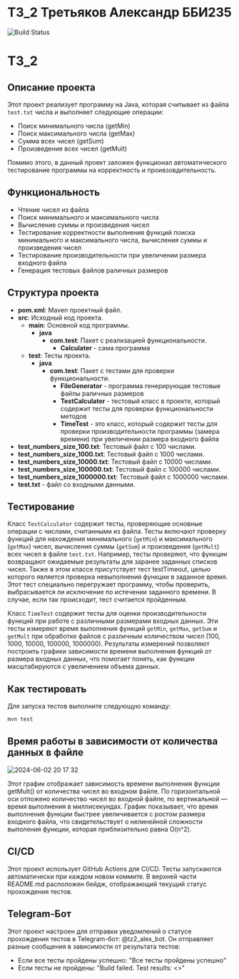 # ТЗ_2 Третьяков Александр ББИ235

![Build Status](https://github.com/6mvge/TZ_2/actions/workflows/maven.yml/badge.svg)

# ТЗ_2

## Описание проекта
Этот проект реализует программу на Java, которая считывает из файла ```test.txt``` числа и выполняет следующие операции:
- Поиск минимального числа (getMin)
- Поиск максимального числа (getMax)
- Сумма всех чисел (getSum)
- Произведение всех чисел (getMult)

Помимо этого, в данный проект заложен функционал автоматического тестирование программы на корректность и проивзовдительность.

## Функциональность
- Чтение чисел из файла
- Поиск минимального и максимального числа
- Вычисление суммы и произведения чисел
- Тестирование корректности выполнения функций поиска минимального и максимального числа, вычисления суммы и произведения чисел
- Тестирование производительности при увеличении размера входного файла
- Генерация тестовых файлов раличных размеров

## Структура проекта
- **pom.xml**: Maven проектный файл.
- **src**: Исходный код проекта.
  - **main**: Основной код программы.
    - **java**
      - **com.test**: Пакет с реализацией функциональности.
        - **Calculater** - сама программа
  - **test**: Тесты проекта.
    - **java**
      - **com.test**: Пакет с тестами для проверки функциональности.
        - **FileGenerator** - программа генерирующая тестовые файлы раличных размеров
        - **TestCalculater** - тестовый класс в проекте, который содержит тесты для проверки функциональности методов
        - **TimeTest** - это класс, который содержит тесты для проверки производительности программы (замера времени) при увеличении размера входного файла
- **test_numbers_size_100.txt**: Тестовый файл с 100 числами.
- **test_numbers_size_1000.txt**: Тестовый файл с 1000 числами.
- **test_numbers_size_10000.txt**: Тестовый файл с 10000 числами.
- **test_numbers_size_100000.txt**: Тестовый файл с 100000 числами.
- **test_numbers_size_1000000.txt**: Тестовый файл с 1000000 числами.
- **test.txt** - файл со входными данными.

## Тестирование 
Класс ```TestCalculator``` содержит тесты, проверяющие основные операции с числами, считанными из файла. Тесты включают проверку функций для нахождения минимального (```getMin```) и максимального (```getMax```) чисел, вычисления суммы (```getSum```) и произведения (```getMult```) всех чисел в файле ```test.txt```. Например, тесты проверяют, что функции возвращают ожидаемые результаты для заранее заданных списков чисел. Также в этом классе присутствует тест testTimeout, целью которого является проверка невыполнения функции в заданное время. Этот тест специально перегружает программу, чтобы проверить, выбрасывается ли исключение по истечении заданного времени. В случае, если так происходит, тест считается пройденным.

Класс ```TimeTest``` содержит тесты для оценки производительности функций при работе с различными размерами входных данных. Эти тесты измеряют время выполнения функций ```getMin```, ```getMax```, ```getSum``` и ```getMult``` при обработке файлов с различным количеством чисел (100, 1000, 10000, 100000, 1000000). Результаты измерений позволяют построить графики зависимости времени выполнения функций от размера входных данных, что помогает понять, как функции масштабируются с увеличением объема данных. 

## Как тестировать
Для запуска тестов выполните следующую команду:
```sh
mvn test
```
## Время работы в зависимости от количества данных в файле
![2024-06-02 20 17 32](https://github.com/6mvge/TZ_2/assets/152098166/c7323fff-15f9-4c90-aa03-7f6cec1d09c0)

Этот график отображает зависимость времени выполнения функции getMult() от количества чисел во входном файле. По горизонтальной оси отложено количество чисел во входной файле, по вертикальной — время выполнения в миллисекундах. График показывает, что время выполнения функции быстрее увеличивается с ростом размера входного файла, что свидетельствует о нелинейной сложности выполения функции, которая приблизительно равна O(n^2).

## CI/CD
Этот проект использует GitHub Actions для CI/CD. Тесты запускаются автоматически при каждом новом коммите. В верхней части README.md расположен бейдж, отображающий текущий статус прохождения тестов.

## Telegram-Бот
Этот проект настроен для отправки уведомлений о статусе прохождения тестов в Telegram-бот: @tz2_alex_bot. Он отправляет разные сообщения в зависимости от результата тестов:
- Если все тесты пройдены успешно: "Все тесты пройдены успешно"
- Если тесты не пройдены: "Build failed. Test results: <>"
